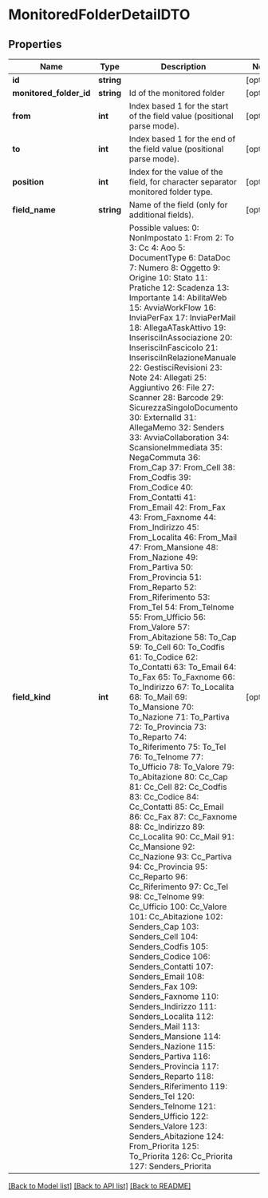 # MonitoredFolderDetailDTO

## Properties
Name | Type | Description | Notes
------------ | ------------- | ------------- | -------------
**id** | **string** |  | [optional] 
**monitored_folder_id** | **string** | Id of the monitored folder | [optional] 
**from** | **int** | Index based 1 for the start of the field value (positional parse mode). | [optional] 
**to** | **int** | Index based 1 for the end of the field value (positional parse mode). | [optional] 
**position** | **int** | Index for the value of the field, for character separator monitored folder type. | [optional] 
**field_name** | **string** | Name of the field (only for additional fields). | [optional] 
**field_kind** | **int** | Possible values:  0: NonImpostato  1: From  2: To  3: Cc  4: Aoo  5: DocumentType  6: DataDoc  7: Numero  8: Oggetto  9: Origine  10: Stato  11: Pratiche  12: Scadenza  13: Importante  14: AbilitaWeb  15: AvviaWorkFlow  16: InviaPerFax  17: InviaPerMail  18: AllegaATaskAttivo  19: InserisciInAssociazione  20: InserisciInFascicolo  21: InserisciInRelazioneManuale  22: GestisciRevisioni  23: Note  24: Allegati  25: Aggiuntivo  26: File  27: Scanner  28: Barcode  29: SicurezzaSingoloDocumento  30: ExternalId  31: AllegaMemo  32: Senders  33: AvviaCollaboration  34: ScansioneImmediata  35: NegaCommuta  36: From_Cap  37: From_Cell  38: From_Codfis  39: From_Codice  40: From_Contatti  41: From_Email  42: From_Fax  43: From_Faxnome  44: From_Indirizzo  45: From_Localita  46: From_Mail  47: From_Mansione  48: From_Nazione  49: From_Partiva  50: From_Provincia  51: From_Reparto  52: From_Riferimento  53: From_Tel  54: From_Telnome  55: From_Ufficio  56: From_Valore  57: From_Abitazione  58: To_Cap  59: To_Cell  60: To_Codfis  61: To_Codice  62: To_Contatti  63: To_Email  64: To_Fax  65: To_Faxnome  66: To_Indirizzo  67: To_Localita  68: To_Mail  69: To_Mansione  70: To_Nazione  71: To_Partiva  72: To_Provincia  73: To_Reparto  74: To_Riferimento  75: To_Tel  76: To_Telnome  77: To_Ufficio  78: To_Valore  79: To_Abitazione  80: Cc_Cap  81: Cc_Cell  82: Cc_Codfis  83: Cc_Codice  84: Cc_Contatti  85: Cc_Email  86: Cc_Fax  87: Cc_Faxnome  88: Cc_Indirizzo  89: Cc_Localita  90: Cc_Mail  91: Cc_Mansione  92: Cc_Nazione  93: Cc_Partiva  94: Cc_Provincia  95: Cc_Reparto  96: Cc_Riferimento  97: Cc_Tel  98: Cc_Telnome  99: Cc_Ufficio  100: Cc_Valore  101: Cc_Abitazione  102: Senders_Cap  103: Senders_Cell  104: Senders_Codfis  105: Senders_Codice  106: Senders_Contatti  107: Senders_Email  108: Senders_Fax  109: Senders_Faxnome  110: Senders_Indirizzo  111: Senders_Localita  112: Senders_Mail  113: Senders_Mansione  114: Senders_Nazione  115: Senders_Partiva  116: Senders_Provincia  117: Senders_Reparto  118: Senders_Riferimento  119: Senders_Tel  120: Senders_Telnome  121: Senders_Ufficio  122: Senders_Valore  123: Senders_Abitazione  124: From_Priorita  125: To_Priorita  126: Cc_Priorita  127: Senders_Priorita | [optional] 

[[Back to Model list]](../README.md#documentation-for-models) [[Back to API list]](../README.md#documentation-for-api-endpoints) [[Back to README]](../README.md)


